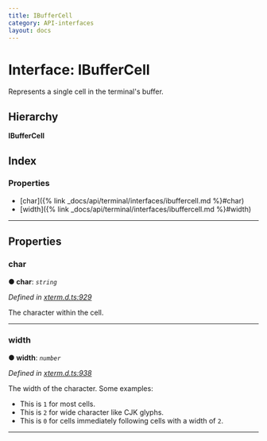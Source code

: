 ```yaml
---
title: IBufferCell
category: API-interfaces
layout: docs
---
```



# Interface: IBufferCell

Represents a single cell in the terminal's buffer.

## Hierarchy

**IBufferCell**

## Index

### Properties

* [char]({% link _docs/api/terminal/interfaces/ibuffercell.md %}#char)
* [width]({% link _docs/api/terminal/interfaces/ibuffercell.md %}#width)

---

## Properties

<a id="char"></a>

###  char

**● char**: *`string`*

*Defined in [xterm.d.ts:929](https://github.com/xtermjs/xterm.js/blob/4.1.0/typings/xterm.d.ts#L929)*

The character within the cell.

___
<a id="width"></a>

###  width

**● width**: *`number`*

*Defined in [xterm.d.ts:938](https://github.com/xtermjs/xterm.js/blob/4.1.0/typings/xterm.d.ts#L938)*

The width of the character. Some examples:

*   This is `1` for most cells.
*   This is `2` for wide character like CJK glyphs.
*   This is `0` for cells immediately following cells with a width of `2`.

___

